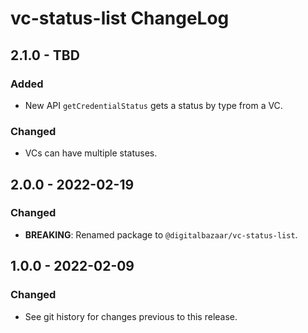 # vc-status-list ChangeLog

## 2.1.0 - TBD

### Added
- New API `getCredentialStatus` gets a status by type from a VC.

### Changed
- VCs can have multiple statuses.

## 2.0.0 - 2022-02-19

### Changed
- **BREAKING**: Renamed package to `@digitalbazaar/vc-status-list`.

## 1.0.0 - 2022-02-09

### Changed
- See git history for changes previous to this release.
